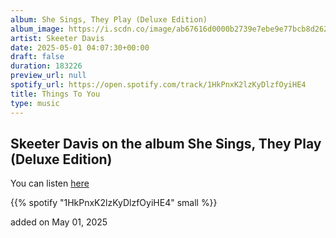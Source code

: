 ```yaml
---
album: She Sings, They Play (Deluxe Edition)
album_image: https://i.scdn.co/image/ab67616d0000b2739e7ebe9e77bcb8d262b98238
artist: Skeeter Davis
date: 2025-05-01 04:07:30+00:00
draft: false
duration: 183226
preview_url: null
spotify_url: https://open.spotify.com/track/1HkPnxK2lzKyDlzfOyiHE4
title: Things To You
type: music
---
```



## Skeeter Davis on the album She Sings, They Play (Deluxe Edition)

You can listen [here](https://open.spotify.com/track/1HkPnxK2lzKyDlzfOyiHE4)

{{% spotify "1HkPnxK2lzKyDlzfOyiHE4" small %}}

added on May 01, 2025